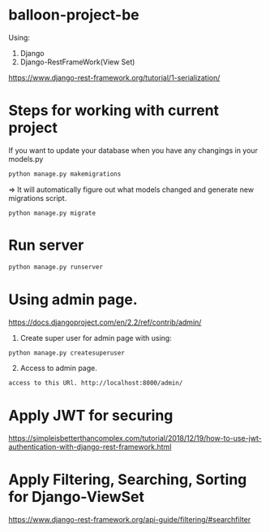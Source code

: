 # balloon-project-be
Using:
1. Django
2. Django-RestFrameWork(View Set)

https://www.django-rest-framework.org/tutorial/1-serialization/


# Steps for working with current project

If you want to update your database when you have any changings in your models.py
```bash
python manage.py makemigrations
```
=> It will automatically figure out what models changed and generate new migrations script.

```
python manage.py migrate
```

# Run server

```bash
python manage.py runserver
```

# Using admin page.
https://docs.djangoproject.com/en/2.2/ref/contrib/admin/
1. Create super user for admin page with using:
```bash
python manage.py createsuperuser
```
2. Access to admin page.
```bash
access to this URl. http://localhost:8000/admin/
```

# Apply JWT for securing 
https://simpleisbetterthancomplex.com/tutorial/2018/12/19/how-to-use-jwt-authentication-with-django-rest-framework.html

# Apply Filtering, Searching, Sorting for Django-ViewSet
https://www.django-rest-framework.org/api-guide/filtering/#searchfilter
